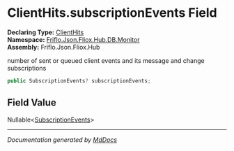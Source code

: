 ﻿<!--  
  <auto-generated>   
    The contents of this file were generated by a tool.  
    Changes to this file may be list if the file is regenerated  
  </auto-generated>   
-->

# ClientHits.subscriptionEvents Field

**Declaring Type:** [ClientHits](../index.md)  
**Namespace:** [Friflo.Json.Fliox.Hub.DB.Monitor](../../index.md)  
**Assembly:** Friflo.Json.Fliox.Hub

number of sent or queued client events and its message and change subscriptions

```csharp
public SubscriptionEvents? subscriptionEvents;
```

## Field Value

Nullable\<[SubscriptionEvents](../../../Cluster/SubscriptionEvents/index.md)\>

___

*Documentation generated by [MdDocs](https://github.com/ap0llo/mddocs)*
